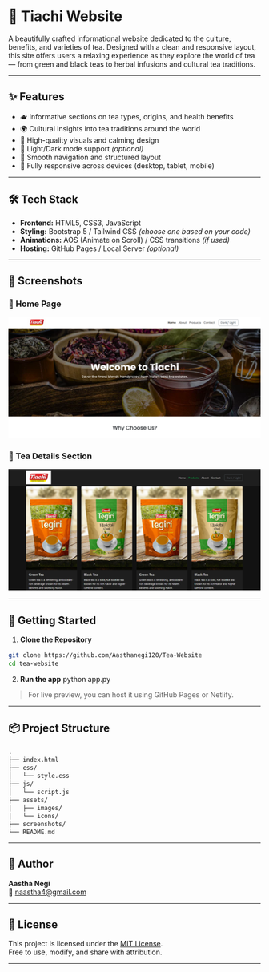# 🍵 Tiachi Website

A beautifully crafted informational website dedicated to the culture, benefits, and varieties of tea. Designed with a clean and responsive layout, this site offers users a relaxing experience as they explore the world of tea — from green and black teas to herbal infusions and cultural tea traditions.

---

## ✨ Features

- 🫖 Informative sections on tea types, origins, and health benefits
- 🌍 Cultural insights into tea traditions around the world
- 📸 High-quality visuals and calming design
- 🌙 Light/Dark mode support *(optional)*
- 🧭 Smooth navigation and structured layout
- 📱 Fully responsive across devices (desktop, tablet, mobile)

---

## 🛠️ Tech Stack

- **Frontend:** HTML5, CSS3, JavaScript
- **Styling:** Bootstrap 5 / Tailwind CSS *(choose one based on your code)*
- **Animations:** AOS (Animate on Scroll) / CSS transitions *(if used)*
- **Hosting:** GitHub Pages / Local Server *(optional)*

---

## 📸 Screenshots

### 🍵 Home Page
![img alt](https://github.com/Aasthanegi120/Tea-Website/blob/main/Screenshot%202025-06-19%20200208.png?raw=true)

### 📖 Tea Details Section
![img alt](https://github.com/Aasthanegi120/Tea-Website/blob/main/Screenshot%202025-06-19%20200246.png?raw=true)

---

## 🚀 Getting Started

1. **Clone the Repository**
```bash
git clone https://github.com/Aasthanegi120/Tea-Website
cd tea-website
```

2. **Run the app**
    python app.py

> For live preview, you can host it using GitHub Pages or Netlify.

---

## 📦 Project Structure

```
.
├── index.html
├── css/
│   └── style.css
├── js/
│   └── script.js
├── assets/
│   ├── images/
│   └── icons/
├── screenshots/
└── README.md
```

---

## 🙌 Author

**Aastha Negi**  
📧 naastha4@gmail.com  

---

## 📄 License

This project is licensed under the [MIT License](LICENSE).  
Free to use, modify, and share with attribution.

---
